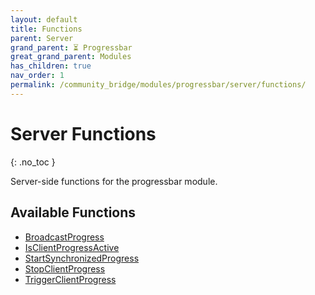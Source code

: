 ```yaml
---
layout: default
title: Functions
parent: Server
grand_parent: ⏳ Progressbar
great_grand_parent: Modules
has_children: true
nav_order: 1
permalink: /community_bridge/modules/progressbar/server/functions/
---
```


# Server Functions
{: .no_toc }

Server-side functions for the progressbar module.

## Available Functions

- [BroadcastProgress](BroadcastProgress)
- [IsClientProgressActive](IsClientProgressActive)
- [StartSynchronizedProgress](StartSynchronizedProgress)
- [StopClientProgress](StopClientProgress)
- [TriggerClientProgress](TriggerClientProgress)

